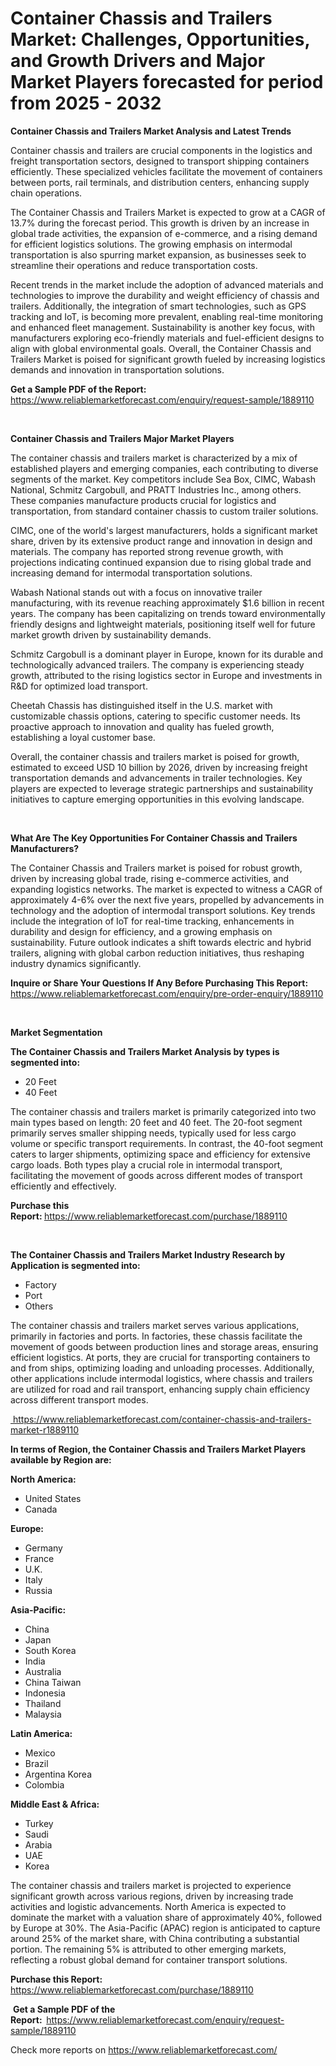 <p><h1>Container Chassis and Trailers Market: Challenges, Opportunities, and Growth Drivers and Major Market Players forecasted for period from 2025 - 2032</h1></p><p><strong>Container Chassis and Trailers Market Analysis and Latest Trends</strong></p>
<p><p>Container chassis and trailers are crucial components in the logistics and freight transportation sectors, designed to transport shipping containers efficiently. These specialized vehicles facilitate the movement of containers between ports, rail terminals, and distribution centers, enhancing supply chain operations.</p><p>The Container Chassis and Trailers Market is expected to grow at a CAGR of 13.7% during the forecast period. This growth is driven by an increase in global trade activities, the expansion of e-commerce, and a rising demand for efficient logistics solutions. The growing emphasis on intermodal transportation is also spurring market expansion, as businesses seek to streamline their operations and reduce transportation costs.</p><p>Recent trends in the market include the adoption of advanced materials and technologies to improve the durability and weight efficiency of chassis and trailers. Additionally, the integration of smart technologies, such as GPS tracking and IoT, is becoming more prevalent, enabling real-time monitoring and enhanced fleet management. Sustainability is another key focus, with manufacturers exploring eco-friendly materials and fuel-efficient designs to align with global environmental goals. Overall, the Container Chassis and Trailers Market is poised for significant growth fueled by increasing logistics demands and innovation in transportation solutions.</p></p>
<p><strong>Get a Sample PDF of the Report:&nbsp;</strong> <a href="https://www.reliablemarketforecast.com/enquiry/request-sample/1889110?utm_campaign=2011&utm_medium=2&utm_source=Github&utm_content=ia&utm_term=14012025&utm_id=container-chassis-and-trailers">https://www.reliablemarketforecast.com/enquiry/request-sample/1889110</a></p>
<p>&nbsp;</p>
<p><strong>Container Chassis and Trailers Major Market Players</strong></p>
<p><p>The container chassis and trailers market is characterized by a mix of established players and emerging companies, each contributing to diverse segments of the market. Key competitors include Sea Box, CIMC, Wabash National, Schmitz Cargobull, and PRATT Industries Inc., among others. These companies manufacture products crucial for logistics and transportation, from standard container chassis to custom trailer solutions.</p><p>CIMC, one of the world's largest manufacturers, holds a significant market share, driven by its extensive product range and innovation in design and materials. The company has reported strong revenue growth, with projections indicating continued expansion due to rising global trade and increasing demand for intermodal transportation solutions.</p><p>Wabash National stands out with a focus on innovative trailer manufacturing, with its revenue reaching approximately $1.6 billion in recent years. The company has been capitalizing on trends toward environmentally friendly designs and lightweight materials, positioning itself well for future market growth driven by sustainability demands.</p><p>Schmitz Cargobull is a dominant player in Europe, known for its durable and technologically advanced trailers. The company is experiencing steady growth, attributed to the rising logistics sector in Europe and investments in R&D for optimized load transport.</p><p>Cheetah Chassis has distinguished itself in the U.S. market with customizable chassis options, catering to specific customer needs. Its proactive approach to innovation and quality has fueled growth, establishing a loyal customer base.</p><p>Overall, the container chassis and trailers market is poised for growth, estimated to exceed USD 10 billion by 2026, driven by increasing freight transportation demands and advancements in trailer technologies. Key players are expected to leverage strategic partnerships and sustainability initiatives to capture emerging opportunities in this evolving landscape.</p></p>
<p>&nbsp;</p>
<p><strong>What Are The Key Opportunities For Container Chassis and Trailers Manufacturers?</strong></p>
<p><p>The Container Chassis and Trailers market is poised for robust growth, driven by increasing global trade, rising e-commerce activities, and expanding logistics networks. The market is expected to witness a CAGR of approximately 4-6% over the next five years, propelled by advancements in technology and the adoption of intermodal transport solutions. Key trends include the integration of IoT for real-time tracking, enhancements in durability and design for efficiency, and a growing emphasis on sustainability. Future outlook indicates a shift towards electric and hybrid trailers, aligning with global carbon reduction initiatives, thus reshaping industry dynamics significantly.</p></p>
<p><strong>Inquire or Share Your Questions If Any Before Purchasing This Report:</strong> <a href="https://www.reliablemarketforecast.com/enquiry/pre-order-enquiry/1889110?utm_campaign=2011&utm_medium=2&utm_source=Github&utm_content=ia&utm_term=14012025&utm_id=container-chassis-and-trailers">https://www.reliablemarketforecast.com/enquiry/pre-order-enquiry/1889110</a></p>
<p>&nbsp;</p>
<p><strong>Market Segmentation</strong></p>
<p><strong>The Container Chassis and Trailers Market Analysis by types is segmented into:</strong></p>
<p><ul><li>20 Feet</li><li>40 Feet</li></ul></p>
<p><p>The container chassis and trailers market is primarily categorized into two main types based on length: 20 feet and 40 feet. The 20-foot segment primarily serves smaller shipping needs, typically used for less cargo volume or specific transport requirements. In contrast, the 40-foot segment caters to larger shipments, optimizing space and efficiency for extensive cargo loads. Both types play a crucial role in intermodal transport, facilitating the movement of goods across different modes of transport efficiently and effectively.</p></p>
<p><strong>Purchase this Report:&nbsp;</strong><a href="https://www.reliablemarketforecast.com/purchase/1889110?utm_campaign=2011&utm_medium=2&utm_source=Github&utm_content=ia&utm_term=14012025&utm_id=container-chassis-and-trailers">https://www.reliablemarketforecast.com/purchase/1889110</a></p>
<p>&nbsp;</p>
<p><strong>The Container Chassis and Trailers Market Industry Research by Application is segmented into:</strong></p>
<p><ul><li>Factory</li><li>Port</li><li>Others</li></ul></p>
<p><p>The container chassis and trailers market serves various applications, primarily in factories and ports. In factories, these chassis facilitate the movement of goods between production lines and storage areas, ensuring efficient logistics. At ports, they are crucial for transporting containers to and from ships, optimizing loading and unloading processes. Additionally, other applications include intermodal logistics, where chassis and trailers are utilized for road and rail transport, enhancing supply chain efficiency across different transport modes.</p></p>
<p><a href="https://www.reliablemarketforecast.com/container-chassis-and-trailers-market-r1889110?utm_campaign=2011&utm_medium=2&utm_source=Github&utm_content=ia&utm_term=14012025&utm_id=container-chassis-and-trailers">&nbsp;https://www.reliablemarketforecast.com/container-chassis-and-trailers-market-r1889110</a></p>
<p><strong>In terms of Region, the Container Chassis and Trailers Market Players available by Region are:</strong></p>
<p>
    <p> <strong> North America: </strong>
        <ul>
            <li>United States</li>
            <li>Canada</li>
        </ul>
        </p> 
    <p> <strong> Europe: </strong>
        <ul>
            <li>Germany</li>
            <li>France</li>
            <li>U.K.</li>
            <li>Italy</li>
            <li>Russia</li>
        </ul>
        </p> 
    <p> <strong> Asia-Pacific: </strong>
        <ul>
            <li>China</li>
            <li>Japan</li>
            <li>South Korea</li>
            <li>India</li>
            <li>Australia</li>
            <li>China Taiwan</li>
            <li>Indonesia</li>
            <li>Thailand</li>
            <li>Malaysia</li>
        </ul>
        </p> 
    <p> <strong> Latin America: </strong>
        <ul>
            <li>Mexico</li>
            <li>Brazil</li>
            <li>Argentina Korea</li>
            <li>Colombia</li>
        </ul>
        </p> 
    <p> <strong> Middle East & Africa: </strong>
        <ul>
            <li>Turkey</li>
            <li>Saudi</li>
            <li>Arabia</li>
            <li>UAE</li>
            <li>Korea</li>
        </ul>
    </p>
    </p>
<p><p>The container chassis and trailers market is projected to experience significant growth across various regions, driven by increasing trade activities and logistic advancements. North America is expected to dominate the market with a valuation share of approximately 40%, followed by Europe at 30%. The Asia-Pacific (APAC) region is anticipated to capture around 25% of the market share, with China contributing a substantial portion. The remaining 5% is attributed to other emerging markets, reflecting a robust global demand for container transport solutions.</p></p>
<p><strong>Purchase this Report: </strong><a href="https://www.reliablemarketforecast.com/purchase/1889110?utm_campaign=2011&utm_medium=2&utm_source=Github&utm_content=ia&utm_term=14012025&utm_id=container-chassis-and-trailers">https://www.reliablemarketforecast.com/purchase/1889110</a></p>
<p>&nbsp;<strong>Get a Sample PDF of the Report:&nbsp;&nbsp;</strong><a href="https://www.reliablemarketforecast.com/enquiry/request-sample/1889110?utm_campaign=2011&utm_medium=2&utm_source=Github&utm_content=ia&utm_term=14012025&utm_id=container-chassis-and-trailers">https://www.reliablemarketforecast.com/enquiry/request-sample/1889110</a></p>
<p><strong></strong></p>
<p>Check more reports on <a href="https://www.reliablemarketforecast.com/?utm_campaign=2011&utm_medium=2&utm_source=Github&utm_content=ia&utm_term=14012025&utm_id=container-chassis-and-trailers">https://www.reliablemarketforecast.com/</a></p>
